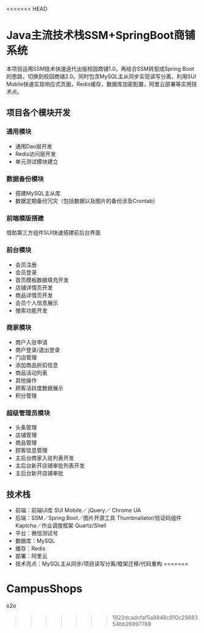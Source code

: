 <<<<<<< HEAD
# Java主流技术栈SSM+SpringBoot商铺系统

本项目运用SSM技术快速迭代出版校园商铺1.0，再结合SSM转型成Spring Boot的思路，切换到校园商铺2.0。同时包含MySQL主从同步实现读写分离，利用SUI Mobile快速实现响应式页面，Redis缓存，数据库加密配置，阿里云部署等实用技术点。

## 项目各个模块开发

### 通用模块
- 通用Dao层开发
- Redis访问层开发
- 单元测试模块建立

### 数据备份模块
- 搭建MySQL主从库
- 数据定期备份冗灾（包括数据以及图片的备份涉及Crontab）

### 前端模版搭建
借助第三方组件SUI快速搭建前后台界面

### 前台模块
- 会员注册
- 会员登录
- 首页模板数据填充开发
- 店铺详情页开发
- 商品详情页开发
- 会员个人信息展示
- 搜索功能开发

### 商家模块
- 商户入驻申请
- 商户登录/退出登录
- 门店管理
- 添加商品折扣信息
- 商品活动列表
- 其他操作
- 顾客活跃度数据展示
- 积分管理

### 超级管理员模块
- 头条管理
- 店铺管理
- 商品管理
- 顾客信息管理
- 主后台商家入驻列表开发
- 主后台新开店铺审批列表开发
- 主后台新开店铺审批

## 技术栈
- 前端：前端UI库 SUI Mobile／ jQuery／ Chrome UA
- 后端：SSM／Spring Boot／图片开源工具 Thumbnailator/验证码组件Kaptcha／作业调度框架 Quartz/Shell
- 平台：微信测试号
- 数据库：MySQL
- 缓存：Redis
- 部署：阿里云
- 技术亮点：MySQL主从同步/项目读写分离/框架迁移/代码重构
=======
# CampusShops
o2o
>>>>>>> 1922dcadcfaf5a9848c910c2988354bb26997788
